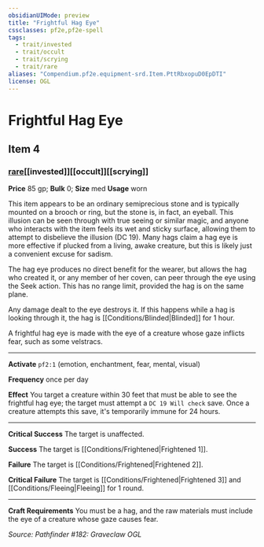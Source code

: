 ```yaml
---
obsidianUIMode: preview
title: "Frightful Hag Eye"
cssclasses: pf2e,pf2e-spell
tags:
  - trait/invested
  - trait/occult
  - trait/scrying
  - trait/rare
aliases: "Compendium.pf2e.equipment-srd.Item.PttRbxopuD0EpDTI"
license: OGL
---
```

# Frightful Hag Eye
## Item 4
### [rare](rare "Rare Rarity Trait")[[invested]][[occult]][[scrying]]


**Price** 85 gp; 
**Bulk** 0; **Size** med
**Usage** worn

This item appears to be an ordinary semiprecious stone and is typically mounted on a brooch or ring, but the stone is, in fact, an eyeball. This illusion can be seen through with true seeing or similar magic, and anyone who interacts with the item feels its wet and sticky surface, allowing them to attempt to disbelieve the illusion (DC 19). Many hags claim a hag eye is more effective if plucked from a living, awake creature, but this is likely just a convenient excuse for sadism.

The hag eye produces no direct benefit for the wearer, but allows the hag who created it, or any member of her coven, can peer through the eye using the Seek action. This has no range limit, provided the hag is on the same plane.

Any damage dealt to the eye destroys it. If this happens while a hag is looking through it, the hag is [[Conditions/Blinded|Blinded]] for 1 hour.

A frightful hag eye is made with the eye of a creature whose gaze inflicts fear, such as some velstracs.

* * *

**Activate** `pf2:1` (emotion, enchantment, fear, mental, visual)

**Frequency** once per day

**Effect** You target a creature within 30 feet that must be able to see the frightful hag eye; the target must attempt a `DC 19 Will check` save. Once a creature attempts this save, it's temporarily immune for 24 hours.

* * *

**Critical Success** The target is unaffected.

**Success** The target is [[Conditions/Frightened|Frightened 1]].

**Failure** The target is [[Conditions/Frightened|Frightened 2]].

**Critical Failure** The target is [[Conditions/Frightened|Frightened 3]] and [[Conditions/Fleeing|Fleeing]] for 1 round.

* * *

**Craft Requirements** You must be a hag, and the raw materials must include the eye of a creature whose gaze causes fear.

*Source: Pathfinder #182: Graveclaw*
*OGL*